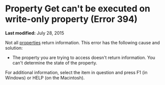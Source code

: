 
# Property Get can't be executed on write-only property (Error 394)

 **Last modified:** July 28, 2015

Not all  [properties](b8bdf64f-5920-1ae9-16d0-b26d09524a30.md) return information. This error has the following cause and solution:




- The property you are trying to access doesn't return information. You can't determine the state of the property.
    

For additional information, select the item in question and press F1 (in Windows) or HELP (on the Macintosh).
